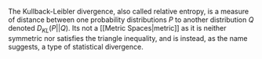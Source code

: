 The Kullback-Leibler divergence, also called relative entropy, is a measure of distance between one probability distributions $P$ to another distribution $Q$ denoted $D_{KL}(P || Q)$. 
Its not a [[Metric Spaces|metric]] as it is neither symmetric nor satisfies the triangle inequality, and is instead, as the name suggests, a type of statistical divergence.
